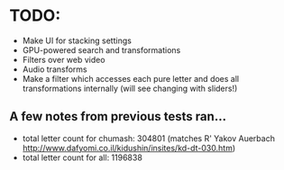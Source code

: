 # TODO:

* Make UI for stacking settings
* GPU-powered search and transformations
* Filters over web video
* Audio transforms
* Make a filter which accesses each pure letter and does all transformations internally (will see changing with sliders!)

## A few notes from previous tests ran...

* total letter count for chumash: 304801 (matches R' Yakov Auerbach http://www.dafyomi.co.il/kidushin/insites/kd-dt-030.htm)
* total letter count for all: 1196838
